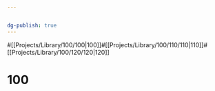 ```yaml
---


dg-publish: true
---
```

#[[Projects/Library/100/100\|100]]#[[Projects/Library/100/110/110\|110]]#[[Projects/Library/100/120/120\|120]]
# 100

